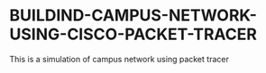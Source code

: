 # BUILDIND-CAMPUS-NETWORK-USING-CISCO-PACKET-TRACER
This is a simulation of campus network using packet tracer
